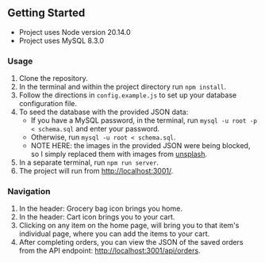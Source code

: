 ## Getting Started

- Project uses Node version 20.14.0
- Project uses MySQL 8.3.0

### Usage

1. Clone the repository.
2. In the terminal and within the project directory run `npm install`.
3. Follow the directions in `config.example.js` to set up your database configuration file.
4. To seed the database with the provided JSON data:
   - If you have a MySQL password, in the terminal, run `mysql -u root -p < schema.sql` and enter your password.
   - Otherwise, run `mysql -u root < schema.sql`.
   - NOTE HERE: the images in the provided JSON were being blocked, so I simply replaced them with images from [unsplash](https://unsplash.com/).
5. In a separate terminal, run `npm run server`.
6. The project will run from [http://localhost:3001/](http://localhost:3001/).

### Navigation

1. In the header: Grocery bag icon brings you home.
2. In the header: Cart icon brings you to your cart.
3. Clicking on any item on the home page, will bring you to that item's individual page, where you can add the items to your cart.
4. After completing orders, you can view the JSON of the saved orders from the API endpoint: [http://localhost:3001/api/orders](http://localhost:3001/api/orders).